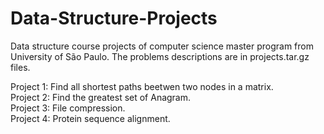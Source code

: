 # Data-Structure-Projects
Data structure course projects of computer science master program from University of São Paulo.
The problems descriptions are in projects.tar.gz files.

Project 1: Find all shortest paths beetwen two nodes in a matrix. <br />
Project 2: Find the greatest set of Anagram. <br />
Project 3: File compression. <br />
Project 4: Protein sequence alignment. <br />
